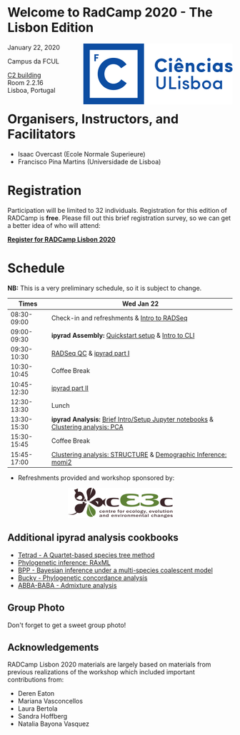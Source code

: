 # Welcome to RadCamp 2020 - The Lisbon Edition

<div style="float: right"><img src="logos/FCUL.png" /></div>

January 22, 2020

Campus da FCUL

[C2 building](https://goo.gl/maps/pAwdY8oLWgzguNcq7)  
Room 2.2.16  
Lisboa, Portugal

# Organisers, Instructors, and Facilitators

  - Isaac Overcast (Ecole Normale Superieure)
  - Francisco Pina Martins (Universidade de Lisboa)

# Registration

Participation will be limited to 32 individuals. Registration for this edition
of RADCamp is **free**. Please fill out this brief registration survey, so we
can get a better idea of who will attend:

[**Register for RADCamp Lisbon 2020**](https://docs.google.com/forms/d/129_FxaL50mF-twSHeA8_qO8MMeYyy4JL_uVgrMB2O04/edit?ts=5dfff823)

# Schedule

__NB:__ This is a very preliminary schedule, so it is subject to change.

Times           | Wed Jan 22 |
-----           | ------ |
08:30-09:00     | Check-in and refreshments & [Intro to RADSeq](00_Intro_RAD.md) |
09:00-09:30     | **ipyrad Assembly:** [Quickstart setup](ipyrad_Install_Quickstart.md) & [Intro to CLI](02_intro_linux_CLI.md) |
09:30-10:30     | [RADSeq QC](01_setup_qc.md) & [ipyrad part I](02_ipyrad_partI_CLI.md) |
10:30-10:45     | Coffee Break |
10:45-12:30     | [ipyrad part II](03_ipyrad_partII_CLI.md)
12:30-13:30      | Lunch |
13:30-15:30      | **ipyrad Analysis:** [Brief Intro/Setup Jupyter notebooks](Jupyter_Notebook_Setup.md) & [Clustering analysis: PCA](04_PCA_API.md) | 
15:30-15:45     | Coffee Break |
15:45-17:00      | [Clustering analysis: STRUCTURE](05_STRUCTURE_API.md) & [Demographic Inference: momi2](07_momi2_API.md) |

* Refreshments provided and workshop sponsored by:

<div align="center" markdown="1">

[![cE3c](logos/cE3c.png)](https://ce3c.ciencias.ulisboa.pt)

</div>

## Additional ipyrad analysis cookbooks
* [Tetrad - A Quartet-based species tree method](https://nbviewer.jupyter.org/github/dereneaton/ipyrad/blob/master/tests/cookbook-tetrad.ipynb)
* [Phylogenetic inference: RAxML](06_RAxML_API.md)
* [BPP - Bayesian inference under a multi-species coalescent model](https://nbviewer.jupyter.org/github/dereneaton/ipyrad/blob/master/tests/cookbook-bpp-species-delimitation.ipynb)
* [Bucky - Phylogenetic concordance analysis](https://nbviewer.jupyter.org/github/dereneaton/ipyrad/blob/master/tests/cookbook-bucky.ipynb)
* [ABBA-BABA - Admixture analysis](https://nbviewer.jupyter.org/github/dereneaton/ipyrad/blob/master/tests/cookbook-abba-baba.ipynb)

## Group Photo
Don't forget to get a sweet group photo!

## Acknowledgements
RADCamp Lisbon 2020 materials are largely based on materials from previous
realizations of the workshop which included important contributions from:
* Deren Eaton
* Mariana Vasconcellos
* Laura Bertola
* Sandra Hoffberg
* Natalia Bayona Vasquez
